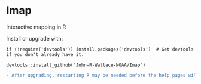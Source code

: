 # Imap
Interactive mapping in R

Install or upgrade with:

    if (!require('devtools')) install.packages('devtools')  # Get devtools if you don't already have it.
    
    devtools::install_github("John-R-Wallace-NOAA/Imap")
```diff 
- After upgrading, restarting R may be needed before the help pages will work (the Imap.rdb is not corrupt).
```

